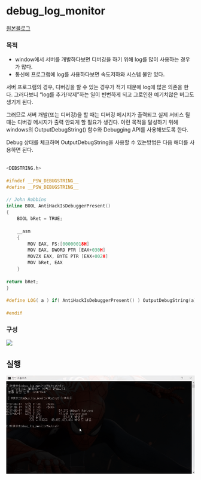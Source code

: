 # debug_log_monitor

[원본블로그](http://blog.naver.com/adsloader/50141481480)

### 목적
 
- window에서 서버를 개발하다보면 디버깅을 하기 위해 log를 많이 사용하는 경우가 많다. 
- 통신에 프로그램에 log를 사용하다보면 속도저하와 시스템 불안  있다. 

서버 프로그램의 경우, 디버깅을 할 수 있는 경우가 적기 때문에 log에 많은 의존을 한다.
그러다보니 “log를 추가/삭제”하는 일이 빈번하게 되고 그로인한 예기치않은 버그도 생기게 된다.
 
그러므로 서버 개발(또는 디버깅)을 할 때는 디버깅 메시지가 출력되고 실제 서비스 될 때는 디버깅 메시지가 출력 안되게 할 필요가 생긴다. 이런 목적을 달성하기 위해 windows의 OutputDebugString() 함수와 Debugging API를 사용해보도록 한다.

Debug 상태를 체크하며 OutputDebugString을 사용할 수 있는방법은 다음 해더를 사용하면 된다.
~~~c++

<DEBSTRING.h>

#ifndef __PSW_DEBUGSTRING__
#define __PSW_DEBUGSTRING__
 
// John Robbins
inline BOOL AntiHackIsDebuggerPresent()
{
    BOOL bRet = TRUE;
 
    __asm
    {
        MOV EAX, FS:[00000018H]
        MOV EAX, DWORD PTR [EAX+030H]
        MOVZX EAX, BYTE PTR [EAX+002H]
        MOV bRet, EAX
    }
 
return bRet;
}
 
#define LOG( a ) if( AntiHackIsDebuggerPresent() ) OutputDebugString(a);
 
#endif
~~~

### 구성
 
![](http://postfiles1.naver.net/20120518_128/adsloader_1337345035247fu8fT_JPEG/1.PNG?type=w2)

## 실행

![](/data/debugmonitor.gif)

